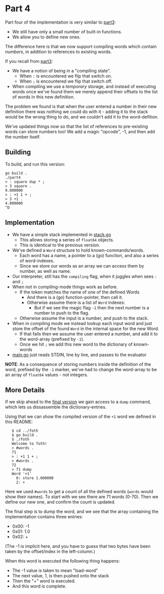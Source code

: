 # Part 4

Part four of the implementation is very similar to [part3](../part3/):

* We still have only a small number of built-in functions.
* We allow you to define new ones.

The difference here is that we now support compiling words which contain
_numbers_, in addition to references to existing words.

If you recall from [part3](../part3/):

* We have a notion of being in a "compiling state".
  * When `:` is encountered we flip that switch on.
  * When `;` is encountered we flip that switch off.
* When compiling we use a _temporary_ storage, and instead of executing words once we've found them we merely append their offsets to the list of words in this new definition.

The problem we found is that when the user entered a number in their new definition there was nothing we could do with it - adding it to the stack would be the wrong thing to do, and we couldn't add it to the word-defition.

We've updated things now so that the list of references to pre-existing words can store numbers too!  We add a magic "opcode", -1, and then add the number itself.

## Building

To build, and run this version:

```
go build .
./part4
> : square dup * ;
> 3 square .
9.000000
> : +1 1 + ;
> 3 +1 .
4.000000
^D
```


## Implementation

* We have a simple stack implemented in [stack.go](stack.go)
  * This allows storing a series of `float64` objects.
  * This is identical to the previous version.
* We've defined a `Word` structure to hold known-commands/words.
  * Each word has a name, a pointer to a (go) function, and also a series of word-indexes.
  * Since we store our words as an array we can access them by number, as well as name.
* Our interpreter, still has the `compiling` flag, when it juggles when sees `:` and `;`
* When not in compiling-mode things work as before.
  * If the token matches the name of one of the defined Words
    * And there is a (go) function-pointer, then call it.
    * Otherwise assume there is a list of `Word` indexes:
      * But if we see the magic flag `-1` then the next number is a number to push to the flag.
  * Otherwise assume the input is a number, and push to the stack.
* When in compiling mode we instead lookup each input word and just store the offset of the found `Word` in the internal space for the new Word.
  * If that fails then we assume the user entered a number, and add it to the word-array (prefixed by `-1`).
  * Once we hit `;` we add this new word to the dictionary of known-words
* [main.go](main.go) just reads STDIN, line by line, and passes to the evaluator

**NOTE**: As a consequence of storing numbers inside the definition of the word, prefixed by the `-1` marker, we've had to change the word-array to be an array of `float64` values - not integers.



## More Details

If we skip ahead to the [final version](../foth/) we gain access to a `dump` command, which lets us dissassemble the dictionary-entries.

Using that we can show the compiled version of the `+1` word we defined in this README:

```
   $ cd ../foth
   $ go build .
   $ ./foth
   Welcome to foth!
   > #words .
   71
   > : +1 1 + ;
   > #words .
   72
   > 71 dump
   Word '+1'
     0: store 1.000000
     2: +
```

Here we used `#words` to get a count of all the defined words (`words` would show their names).  To start with we see there are 71 words (0-70).  Then we define our new one, and confirm the count is updated.

The final step is to dump the word, and we see that the array containing the implementation contains three entries:

* 0x00: -1
* 0x01: 1.0
* 0x02: +

(The -1 is implicit here, and you have to guess that two bytes have been taken by the offset/index in the left-column.)

When this word is executed the following thing happens:

* The -1 value is taken to mean "load-word"
* The next value, 1, is then pushed onto the stack
* Then the "+" word is executed.
* And this word is complete.
